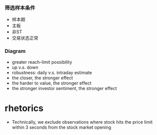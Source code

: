 ### 筛选样本条件
+ 样本期
+ 主板
+ 非ST
+ 交易状态正常

### Diagram
+ greater reach-limit possibility
+ up v.s. down
+ robustness: daily v.s. intraday estimate
+ the closer, the stronger effect
+ the harder to value, the stronger effect
+ the stronger investor sentiment, the stronger effect

# rhetorics
+ Technically, we exclude observations where stock hits the price limit within 3 seconds from the stock market opening
